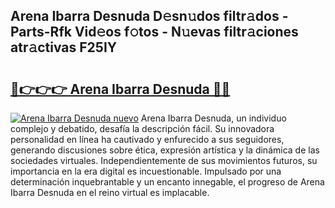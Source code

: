 ## Arena Ibarra Desnuda D𝚎sn𝚞dos filtr𝚊dos - Parts-Rfk Vid𝚎os f𝚘tos - N𝚞evas filtr𝚊ciones atr𝚊ctivas F25IY

# <h2><a href="http://mbb5sx.tromn.icu/?c=Arena+Ibarra+Desnuda">🔗👉👉👉 Arena Ibarra Desnuda 🔗🔗</a></h2>

[![Arena Ibarra Desnuda nuevo](https://i.imgur.com/pEAQMta.gif)](http://mbb5sx.tromn.icu/?c=Arena+Ibarra+Desnuda)
Arena Ibarra Desnuda, un individuo complejo y debatido, desafía la descripción fácil. Su innovadora personalidad en línea ha cautivado y enfurecido a sus seguidores, generando discusiones sobre ética, expresión artística y la dinámica de las sociedades virtuales. Independientemente de sus movimientos futuros, su importancia en la era digital es incuestionable. Impulsado por una determinación inquebrantable y un encanto innegable, el progreso de Arena Ibarra Desnuda en el reino virtual es implacable.
